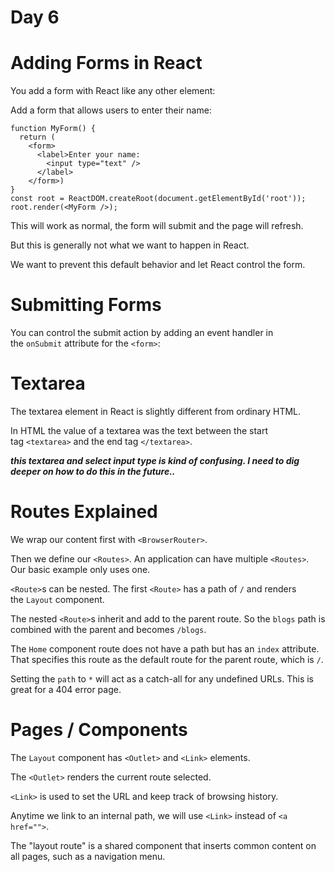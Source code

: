 # Day 6

# Adding Forms in React

You add a form with React like any other element:

Add a form that allows users to enter their name:

```
function MyForm() {
  return (
    <form>
      <label>Enter your name:
        <input type="text" />
      </label>
    </form>)
}
const root = ReactDOM.createRoot(document.getElementById('root'));
root.render(<MyForm />);

```

This will work as normal, the form will submit and the page will refresh.

But this is generally not what we want to happen in React.

We want to prevent this default behavior and let React control the form.

 

# Submitting Forms

You can control the submit action by adding an event handler in the `onSubmit` attribute for the `<form>`:

# Textarea

The textarea element in React is slightly different from ordinary HTML.

In HTML the value of a textarea was the text between the start tag `<textarea>` and the end tag `</textarea>`.

*******************this textarea and select input type is kind of confusing. I need to dig deeper on how to do this in the future..*******************

# Routes Explained

We wrap our content first with `<BrowserRouter>`.

Then we define our `<Routes>`. An application can have multiple `<Routes>`. Our basic example only uses one.

`<Route>`s can be nested. The first `<Route>` has a path of `/` and renders the `Layout` component.

The nested `<Route>`s inherit and add to the parent route. So the `blogs` path is combined with the parent and becomes `/blogs`.

The `Home` component route does not have a path but has an `index` attribute. That specifies this route as the default route for the parent route, which is `/`.

Setting the `path` to `*` will act as a catch-all for any undefined URLs. This is great for a 404 error page.

# Pages / Components

The `Layout` component has `<Outlet>` and `<Link>` elements.

The `<Outlet>` renders the current route selected.

`<Link>` is used to set the URL and keep track of browsing history.

Anytime we link to an internal path, we will use `<Link>` instead of `<a href="">`.

The "layout route" is a shared component that inserts common content on all pages, such as a navigation menu.